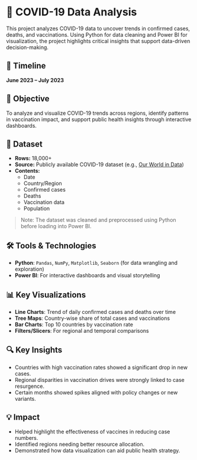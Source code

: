 # 🦠 COVID-19 Data Analysis

This project analyzes COVID-19 data to uncover trends in confirmed cases, deaths, and vaccinations. Using Python for data cleaning and Power BI for visualization, the project highlights critical insights that support data-driven decision-making.

## 📅 Timeline
**June 2023 – July 2023**

## 📌 Objective
To analyze and visualize COVID-19 trends across regions, identify patterns in vaccination impact, and support public health insights through interactive dashboards.

## 📂 Dataset
- **Rows:** 18,000+  
- **Source:** Publicly available COVID-19 dataset (e.g., [Our World in Data](https://ourworldindata.org/coronavirus))  
- **Contents:**  
  - Date  
  - Country/Region  
  - Confirmed cases  
  - Deaths  
  - Vaccination data  
  - Population  

> Note: The dataset was cleaned and preprocessed using Python before loading into Power BI.

## 🛠 Tools & Technologies
- **Python**: `Pandas`, `NumPy`, `Matplotlib`, `Seaborn` (for data wrangling and exploration)
- **Power BI**: For interactive dashboards and visual storytelling

## 📊 Key Visualizations
- **Line Charts**: Trend of daily confirmed cases and deaths over time
- **Tree Maps**: Country-wise share of total cases and vaccinations
- **Bar Charts**: Top 10 countries by vaccination rate
- **Filters/Slicers**: For regional and temporal comparisons

## 🔍 Key Insights
- Countries with high vaccination rates showed a significant drop in new cases.
- Regional disparities in vaccination drives were strongly linked to case resurgence.
- Certain months showed spikes aligned with policy changes or new variants.

## 💡 Impact
- Helped highlight the effectiveness of vaccines in reducing case numbers.
- Identified regions needing better resource allocation.
- Demonstrated how data visualization can aid public health strategy.


